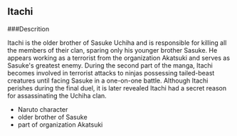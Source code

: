 ## Itachi

###Descrition

Itachi is the older brother of Sasuke Uchiha and is responsible for killing all the members of their clan, sparing only his younger brother Sasuke. He appears working as a terrorist from the organization Akatsuki and serves as Sasuke's greatest enemy. During the second part of the manga, Itachi becomes involved in terrorist attacks to ninjas possessing tailed-beast creatures until facing Sasuke in a one-on-one battle. Although Itachi perishes during the final duel, it is later revealed Itachi had a secret reason for assassinating the Uchiha clan.

* Naruto character
* older brother of Sasuke
* part of organization Akatsuki


